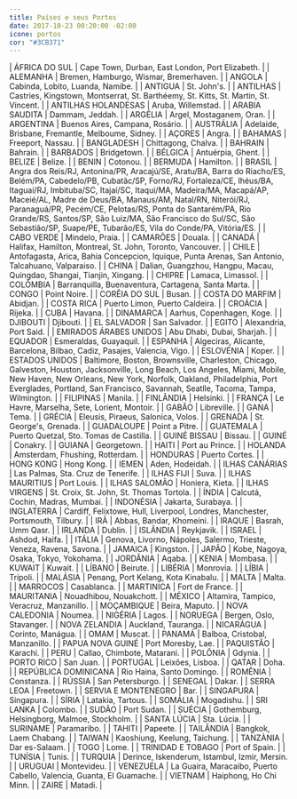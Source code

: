 ```yaml
---
title: Países e seus Portos
date: 2017-10-23 00:20:00 -02:00
icone: portos
cor: "#3CB371"
---
```


| ÁFRICA DO SUL | Cape Town, Durban, East London, Port Elizabeth. |
| ALEMANHA | Bremen, Hamburgo, Wismar, Bremerhaven. |
| ANGOLA | Cabinda, Lobito, Luanda, Namibe. |
| ANTIGUA | St. John's. |
| ANTILHAS | Castries, Kingstown, Montserrat, St. Barthéemy, St. Kitts, St. Martin, St. Vincent. |
| ANTILHAS HOLANDESAS | Aruba, Willemstad. |
| ARABIA SAUDITA | Dammam, Jeddah. |
| ARGÉLIA | Argel, Mostaganem, Oran. |
| ARGENTINA | Buenos Aires, Campana, Rosário. |
| AUSTRÁLIA | Adelaide, Brisbane, Fremantle, Melboume, Sidney. |
| AÇORES | Angra. |
| BAHAMAS | Freeport, Nassau. |
| BANGLADESH | Chittagong, Chalva. |
| BAHRAIN | Bahrain. |
| BARBADOS | Bridgetown. |
| BÉLGICA |  Antuérpia, Ghent. |
| BELIZE | Belize. |
| BENIN | Cotonou. |
| BERMUDA | Hamilton. |
| BRASIL | Angra dos Reis/RJ, Antonina/PR, Aracajú/SE, Aratu/BA, Barra do Riacho/ES, Belém/PA, Cabedelo/PB, Cubatãc/SP, Forno/RJ, Fortaleza/CE, Ihéus/BA, Itaguaí/RJ, Imbituba/SC, Itajaí/SC, Itaqui/MA, Madeira/MA, Macapá/AP, Maceié/AL, Madre de Deus/BA, Manaus/AM, Natal/RN, Niterói/RJ, Paranaguá/PR, Pecém/CE, Pelotas/RS, Ponta do Santarém/PA, Rio Grande/RS, Santos/SP, São Luiz/MA, São Francisco do Sul/SC, São Sebastião/SP, Suape/PE, Tubarão/ES, Vila do Conde/PA, Vitória/ES. |
| CABO VERDE | Mindelo, Praia. |
| CAMARÕES | Douala. |
| CANADÁ | Halifax, Hamilton, Montreal, St. John, Toronto, Vancouver. |
| CHILE | Antofagasta, Arica, Bahia Concepcion, Iquique, Punta Arenas, San Antonio, Talcahuano, Valparaiso. |
| CHINA | Dalian, Guangzhou, Hangpu, Macau, Quingdao, Shangai, Tianjin, Xingang. |
| CHIPRE | Lamaca, Limassol. |
| COLÔMBIA | Barranquilla, Buenaventura, Cartagena, Santa Marta. |
| CONGO | Point Noire. |
| CORÊIA DO SUL | Busan. |
| COSTA DO MARFIM | Abidjan. |
| COSTA RICA | Puerto Limon, Puerto Caldeira. |
| CROÁCIA | Rijeka. |
| CUBA | Havana. |
| DINAMARCA | Aarhus, Copenhagen, Koge. |
| DJIBOUTI | Djibouti. |
| EL SALVADOR | San Salvador. |
| EGITO | Alexandria, Port Said. |
| EMIRADOS ÁRABES UNIDOS | Abu Dhabi, Dubai, Sharjah. |
| EQUADOR | Esmeraldas, Guayaquil. |
| ESPANHA | Algeciras, Alicante, Barcelona, Bilbao, Cadiz, Pasajes, Valencia, Vigo. |
| ESLOVÉNIA | Koper. |
| ESTADOS UNIDOS | Baltimore, Boston, Brownsville, Charleston, Chicago, Galveston, Houston, Jacksonville, Long Beach, Los Angeles, Miami, Mobile, New Haven, New Orleans, New York, Norfolk, Oakland, Philadelphia, Port Everglades, Portland, San Francisco, Savannah, Seatlle, Tacoma, Tampa, Wilmington. |
| FILIPINAS | Manila. |
| FINLÂNDIA | Helsinki. |
| FRANÇA | Le Havre, Marselha, Sete, Lorient, Montoir. |
| GABÃO | Libreville. |
| GANA | Tema. |
| GRÉCIA | Eleusis, Piraeus, Salonica, Volos. |
| GRENADA | St. George's, Grenada. |
| GUADALOUPE | Point a Pitre. |
| GUATEMALA | Puerto Quetzal, Sto. Tomas de Castilla. |
| GUINÉ BISSAU | Bissau. |
| GUINÉ | Conakry. |
| GUIANA | Georgetown. |
| HAITI | Port au Prince. |
| HOLANDA | Amsterdam, Fhushing, Rotterdam. |
| HONDURAS | Puerto Cortes. |
| HONG KONG | Hong Kong. |
| IEMEN | Aden, Hodeidah. |
| ILHAS CANÁRIAS | Las Palmas, Sta. Cruz de Tenerife. |
| ILHAS FIJI | Suva. |
| ILHAS MAURITIUS | Port Louis. |
| ILHAS SALOMÃO | Honiera, Kieta. |
| ILHAS VIRGENS | St. Croix, St. John, St. Thomas Tortola. |
| ÍNDIA | Calcutá, Cochin, Madras, Mumbai. |
| INDONÉSIA | Jakarta, Surabaya. |
| INGLATERRA | Cardiff, Felixtowe, Hull, Liverpool, Londres, Manchester, Portsmouth, Tilbury. |
| IRÃ | Abbas, Bandar, Khomeini. |
| IRAQUE | Basrah, Umm Qasr. |
| IRLANDA | Dublin. |
| ISLÂNDIA | Reykjavik. |
| ISRAEL | Ashdod, Haifa. |
| ITÁLIA | Genova, Livorno, Nápoles, Salermo, Trieste, Veneza, Ravena, Savona. |
| JAMAICA | Kingston. |
| JAPÃO | Kobe, Nagoya, Osaka, Tokyo, Yokohama. |
| JORDÂNIA | Aqaba. |
| KENIA | Mombasa. |
| KUWAIT | Kuwait. |
| LÍBANO | Beirute. |
| LIBÉRIA | Monrovia. |
| LÍBIA | Trípoli. |
| MALÁSIA | Penang, Port Kelang, Kota Kinabalu. |
| MALTA | Malta. |
| MARROCOS | Casablanca. |
| MARTINICA | Fort de France. |
| MAURITANIA | Nouadhibou, Nouakchott. |
| MÉXICO | Altamira, Tampico, Veracruz, Manzanillo. |
| MOÇAMBIQUE | Beira, Maputo. |
| NOVA CALEDONIA | Noumea. |
| NIGÉRIA | Lagos. |
| NORUEGA | Bergen, Oslo, Stavanger. |
| NOVA ZELANDIA | Auckland, Tauranga. |
| NICARÁGUA | Corinto, Manágua. |
| OMAM | Muscat. |
| PANAMÁ | Balboa, Cristobal, Manzanillo. |
| PAPUA NOVA GUINÉ | Port Moresby, Lae. |
| PAQUISTÃO | Karachi. |
| PERU | Callao, Chimbote, Matarani. |
| POLÔNIA | Gdynia. |
| PORTO RICO | San Juan. |
| PORTUGAL | Leixões, Lisboa. |
| QATAR | Doha. |
| REPÚBLICA DOMINICANA | Rio Haina, Santo Domingo. |
| ROMÊNIA | Constanza. |
| RÚSSIA | San Petersburgo. |
| SENEGAL | Dakar. |
| SERRA LEOA | Freetown. |
| SERVIA E MONTENEGRO | Bar. |
| SINGAPURA | Singapura. |
| SÍRIA | Latakia, Tartous. |
| SOMÁLIA | Mogadishu. |
| SRI LANKA | Colombo. |
| SUDÃO | Port Sudan. |
| SUÉCIA | Gothemburg, Helsingborg, Malmoe, Stockholm. |
| SANTA LÚCIA |  Sta. Lúcia. |
| SURINAME | Paramaribo. |
| TAHITI |  Papeete. |
| TAILÂNDIA | Bangkok, Laem Chabang. |
| TAIWAN | Kaoshiung, Keelung, Taichung. |
| TANZÀNIA |  Dar es-Salaam. |
| TOGO | Lome. |
| TRINIDAD E TOBAGO | Port of Spain. |
| TUNÍSIA | Tunis. |
| TURQUIA | Derince, Iskenderum, Istambul, Izmir, Mersin. |
| URUGUAI | Montevideu. |
| VENEZUELA | La Guaira, Maracaibo, Puerto Cabello, Valencia, Guanta, El Guamache. |
| VIETNAM | Haiphong, Ho Chi Minn. |
| ZAIRE | Matadi. |
